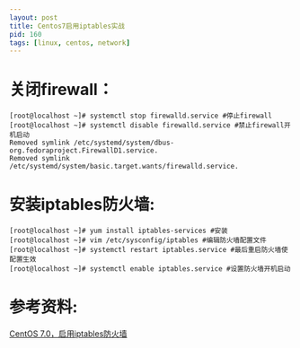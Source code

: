 ```yaml
---
layout: post
title: Centos7启用iptables实战
pid: 160
tags: [linux, centos, network]
---
```

# 关闭firewall：

    [root@localhost ~]# systemctl stop firewalld.service #停止firewall
    [root@localhost ~]# systemctl disable firewalld.service #禁止firewall开机启动
    Removed symlink /etc/systemd/system/dbus-org.fedoraproject.FirewallD1.service.
    Removed symlink /etc/systemd/system/basic.target.wants/firewalld.service.


# 安装iptables防火墙:

    [root@localhost ~]# yum install iptables-services #安装
    [root@localhost ~]# vim /etc/sysconfig/iptables #编辑防火墙配置文件
    [root@localhost ~]# systemctl restart iptables.service #最后重启防火墙使配置生效
    [root@localhost ~]# systemctl enable iptables.service #设置防火墙开机启动 

# 参考资料:

[CentOS 7.0，启用iptables防火墙](http://www.open-open.com/lib/view/open1411818940031.html)
